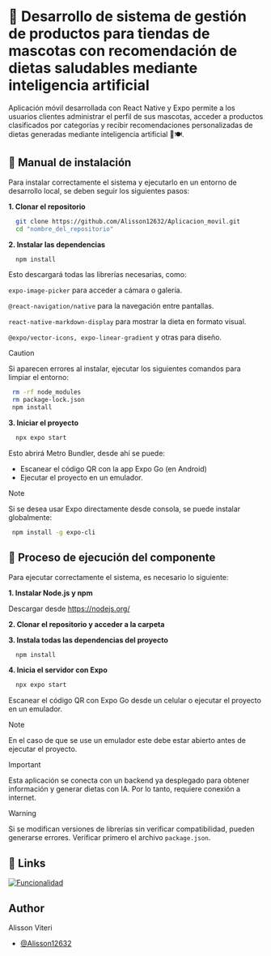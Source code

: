 
# 📱 Desarrollo de sistema de gestión de productos para tiendas de mascotas con recomendación de dietas saludables mediante inteligencia artificial

Aplicación móvil desarrollada con React Native y Expo permite a los usuarios clientes administrar el perfil de sus mascotas, acceder a productos clasificados por categorías y recibir recomendaciones personalizadas de dietas generadas mediante inteligencia artificial 🤖🍽️. 

## 📖 Manual de instalación

Para instalar correctamente el sistema y ejecutarlo en un entorno de desarrollo local, se deben seguir los siguientes pasos:

**1. Clonar el repositorio**

```bash
  git clone https://github.com/Alisson12632/Aplicacion_movil.git
  cd "nombre_del_repositorio"
```
**2. Instalar las dependencias**
```bash
  npm install
```
Esto descargará todas las librerías necesarias, como:

`expo-image-picker` para acceder a cámara o galería.

`@react-navigation/native` para la navegación entre pantallas.

`react-native-markdown-display` para mostrar la dieta en formato visual.

`@expo/vector-icons, expo-linear-gradient` y otras para diseño.

> [!CAUTION]
> Si aparecen errores al instalar, ejecutar los siguientes comandos para limpiar el entorno:
> ```bash
>  rm -rf node_modules
>  rm package-lock.json
>  npm install
> ```
**3. Iniciar el proyecto**
```bash
  npx expo start
```
Esto abrirá Metro Bundler, desde ahí se puede: 
* Escanear el código QR con la app Expo Go (en Android)
* Ejecutar el proyecto en un emulador.
> [!NOTE]
> Si se desea usar Expo directamente desde consola, se puede instalar globalmente:
> ```bash
>  npm install -g expo-cli
> ```
## 🧾 Proceso de ejecución del componente
Para ejecutar correctamente el sistema, es necesario lo siguiente:

**1. Instalar Node.js y npm**

   Descargar desde https://nodejs.org/
    
**2. Clonar el repositorio y acceder a la carpeta**


**3. Instala todas las dependencias del proyecto**

```bash
  npm install
```
**4. Inicia el servidor con Expo**
```bash
  npx expo start
```
Escanear el código QR con Expo Go desde un celular o ejecutar el proyecto en un emulador.
> [!NOTE]
> En el caso de que se use un emulador este debe estar abierto antes de ejecutar el proyecto.

> [!IMPORTANT]
> Esta aplicación se conecta con un backend ya desplegado para obtener información y generar dietas con IA. Por lo tanto, requiere conexión a internet.

> [!WARNING]
> Si se modifican versiones de librerías sin verificar compatibilidad, pueden generarse errores. Verificar primero el archivo `package.json`.

## 🔗 Links
[![Funcionalidad](https://img.shields.io/badge/Funcionalidad-red?style=for-the-badge&logo=youtube&logoColor=white)](https://youtu.be/qnER53d457M)

## Author

Alisson Viteri
- [@Alisson12632](https://github.com/Alisson12632)



















    
